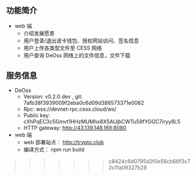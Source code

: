 
## 功能简介

- web 端
  - 介绍发展愿景
  - 用户登录/退出波卡钱包、授权网站访问、签名信息
  - 用户上传各类型文件至 CESS 网络
  - 用户查询 DeOss 网络上的文件信息，文件下载

## 服务信息

- DeOss
  - Version: v0.2.0 dev , git: 7afb38f3939009f2eba0c6d09d386573371e0062
  - Rpc: wss://devnet-rpc.cess.cloud/ws/
  - Public key: cXhPqEC3c5Gmvt1HHzMUMhx8X5AUjbCWTu59fYGGC7iryy8L5
  - HTTP gateway: http://43.139.148.169:8080
- web 端
  - web 部署站点： http://trypto.club
  - 编译方式： npm run build
>>>>>>> c8424c6d0795d2f0e58cb66f3c72c11a09327b28
